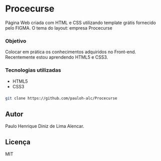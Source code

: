# Procecurse

Página Web criada com HTML e CSS utilizando template grátis fornecido pelo FIGMA. O tema do layout: empresa Procecurse

### Objetivo

Colocar em prática os conhecimentos adquiridos no Front-end. Recentemente estou aprendendo HTML5 e CSS3.

### Tecnologias utilizadas
- HTML5
- CSS3

### 

```bash
git clone https://github.com/pauloh-alc/Procecurse
```

## Autor
Paulo Henrique Diniz de Lima Alencar.

## Licença

MIT

